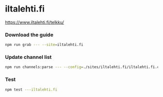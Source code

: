 # iltalehti.fi

https://www.iltalehti.fi/telkku/

### Download the guide

```sh
npm run grab --- --site=iltalehti.fi
```

### Update channel list

```sh
npm run channels:parse --- --config=./sites/iltalehti.fi/iltalehti.fi.config.js --output=./sites/iltalehti.fi/iltalehti.fi.channels.xml
```

### Test

```sh
npm test ---iltalehti.fi
```
